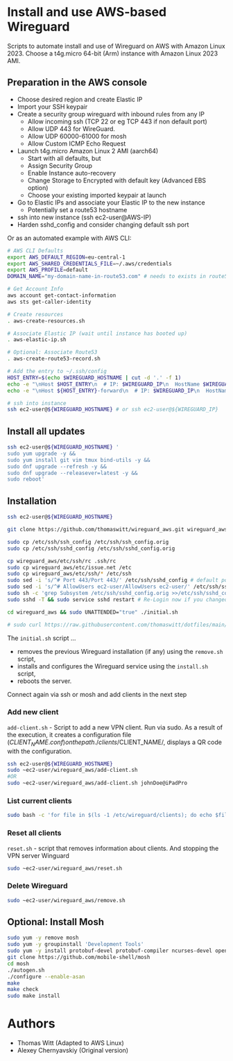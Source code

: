 # Install and use AWS-based Wireguard

Scripts to automate install and use of Wireguard on AWS with Amazon Linux 2023.
Choose a t4g.micro 64-bit (Arm) instance with Amazon Linux 2023 AMI.

## Preparation in the AWS console
- Choose desired region and create Elastic IP
- Import your SSH keypair
- Create a security group wireguard with inbound rules from any IP
  - Allow incoming ssh (TCP 22 or eg TCP 443 if non default port)
  - Allow UDP 443 for WireGuard.
  - Allow UDP 60000-61000 for mosh
  - Allow Custom ICMP Echo Request
- Launch t4g.micro Amazon Linux 2 AMI (aarch64)
  - Start with all defaults, but
  - Assign Security Group
  - Enable Instance auto-recovery
  - Change Storage to Encrypted with default key (Advanced EBS option)
  - Choose your existing imported keypair at launch
- Go to Elastic IPs and associate your Elastic IP to the new instance
  - Potentially set a route53 hostname
- ssh into new instance (ssh ec2-user@AWS-IP)
- Harden sshd_config and consider changing default ssh port

Or as an automated example with AWS CLI:

```bash
# AWS CLI Defaults
export AWS_DEFAULT_REGION=eu-central-1
export AWS_SHARED_CREDENTIALS_FILE=~/.aws/credentials
export AWS_PROFILE=default
DOMAIN_NAME="my-domain-name-in-route53.com" # needs to exists in route53

# Get Account Info
aws account get-contact-information
aws sts get-caller-identity

# Create resources
. aws-create-resources.sh

# Associate Elastic IP (wait until instance has booted up)
. aws-elastic-ip.sh

# Optional: Associate Route53
. aws-create-route53-record.sh

# Add the entry to ~/.ssh/config
HOST_ENTRY=$(echo $WIREGUARD_HOSTNAME | cut -d '.' -f 1)
echo -e "\nHost $HOST_ENTRY\n  # IP: $WIREGUARD_IP\n  HostName $WIREGUARD_HOSTNAME\n  HostKeyAlias $WIREGUARD_HOSTNAME\n  Port 443\n  User ec2-user" >> ~/.ssh/config
echo -e "\nHost ${HOST_ENTRY}-forward\n  # IP: $WIREGUARD_IP\n  HostName $WIREGUARD_HOSTNAME\n  HostKeyAlias $WIREGUARD_HOSTNAME\n  Port 443\n  User ec2-user\n  ForwardAgent yes\n  DynamicForward localhost:1080\n  ExitOnForwardFailure yes" >> ~/.ssh/config

# ssh into instance
ssh ec2-user@${WIREGUARD_HOSTNAME} # or ssh ec2-user@${WIREGUARD_IP}
```

## Install all updates
```bash
ssh ec2-user@${WIREGUARD_HOSTNAME} '
sudo yum upgrade -y &&
sudo yum install git vim tmux bind-utils -y &&
sudo dnf upgrade --refresh -y &&
sudo dnf upgrade --releasever=latest -y &&
sudo reboot'
```

## Installation
```bash
ssh ec2-user@${WIREGUARD_HOSTNAME}

git clone https://github.com/thomaswitt/wireguard_aws.git wireguard_aws

sudo cp /etc/ssh/ssh_config /etc/ssh/ssh_config.orig
sudo cp /etc/ssh/sshd_config /etc/ssh/sshd_config.orig

cp wireguard_aws/etc/ssh/rc .ssh/rc
sudo cp wireguard_aws/etc/issue.net /etc
sudo cp wireguard_aws/etc/ssh/* /etc/ssh
sudo sed -i 's/^# Port 443/Port 443/' /etc/ssh/sshd_config # default port 443
sudo sed -i 's/^# AllowUsers ec2-user/AllowUsers ec2-user/' /etc/ssh/sshd_config
sudo sh -c 'grep Subsystem /etc/ssh/sshd_config.orig >>/etc/ssh/sshd_config'
sudo sshd -T && sudo service sshd restart # Re-Login now if you changed the port

cd wireguard_aws && sudo UNATTENDED="true" ./initial.sh

# sudo curl https://raw.githubusercontent.com/thomaswitt/dotfiles/main/etc/bashrc.local -o /etc/profile.d/bashrc.local.sh
```

The `initial.sh` script ...
- removes the previous Wireguard installation (if any) using the `remove.sh` script,
- installs and configures the Wireguard service using the `install.sh` script,
- reboots the server.

Connect again via ssh or mosh and add clients in the next step

### Add new client
`add-client.sh` - Script to add a new VPN client. Run via sudo. As a result of the execution, it creates a configuration file ($CLIENT_NAME.conf) on the path ./clients/$CLIENT_NAME/, displays a QR code with the configuration.

```bash
ssh ec2-user@${WIREGUARD_HOSTNAME}
sudo ~ec2-user/wireguard_aws/add-client.sh
#OR
sudo ~ec2-user/wireguard_aws/add-client.sh johnDoe@iPadPro
```

### List current clients
```bash
sudo bash -c 'for file in $(ls -1 /etc/wireguard/clients); do echo $file; qrencode -t ansiutf8 </etc/wireguard/clients/$file/$file.conf; echo; done'
```

### Reset all clients
`reset.sh` - script that removes information about clients. And stopping the VPN server Winguard
```bash
sudo ~ec2-user/wireguard_aws/reset.sh
```

### Delete Wireguard
```bash
sudo ~ec2-user/wireguard_aws/remove.sh
```

## Optional: Install Mosh
```bash
sudo yum -y remove mosh
sudo yum -y groupinstall 'Development Tools'
sudo yum -y install protobuf-devel protobuf-compiler ncurses-devel openssl-devel
git clone https://github.com/mobile-shell/mosh
cd mosh
./autogen.sh
./configure --enable-asan
make
make check
sudo make install
```

# Authors
- Thomas Witt (Adapted to AWS Linux)
- Alexey Chernyavskiy (Original version)
